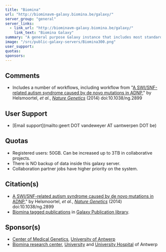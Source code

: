 ```yaml
---
title: "Biomina"
url: "http://biominavm-galaxy.biomina.be/galaxy/"
server_group: "general"
server_links: 
  - link_url: "http://biominavm-galaxy.biomina.be/galaxy/"
    link_text: "Biomina Galaxy"
summary: "A general purpose Galaxy instance that includes most standard tools for DNA/RNA sequencing, plus extra tools for panel resequencing, variant annotation and some tools for Illumina SNParray analysis. "
image: "/src/public-galaxy-servers/Biomina300.png"
user_support: 
quotas: 
sponsors: 
---
```


## Comments

* Includes a number of workflows, including workflow from "[A SWI/SNF-related autism syndrome caused by de novo mutations in ADNP](http://www.nature.com/ng/journal/vaop/ncurrent/full/ng.2899.html)," by Helsmoortel, *et al.*, *[Nature Genetics](http://www.nature.com/ng/)* (2014) doi:10.1038/ng.2899

## User Support

* [Email support](mailto:geert DOT vandeweyer AT uantwerpen DOT be)

## Quotas

* Registered users: 50GB. Can be increased up to 3TB in collaborative projects.
* There is NO backup of data inside this galaxy server.
* Collaboration partner jobs have higher priority on the system.

## Citation(s)

* [A SWI/SNF-related autism syndrome caused by de novo mutations in ADNP](http://www.nature.com/ng/journal/vaop/ncurrent/full/ng.2899.html)," by Helsmoortel, *et al.*, *[Nature Genetics](http://www.nature.com/ng/)* (2014) doi:10.1038/ng.2899
* [Biomina tagged publications](https://www.zotero.org/groups/1732893/galaxy/items/tag/%3EBiomina) in [Galaxy Publication library](/src/publication-library/index.md).

## Sponsor(s)

* [Center of Medical Genetics](http://www.ua.ac.be/main.aspx?c=.MEDGEN), [University of Antwerp](http://www.ua.ac.be/)
* [Biomina research center](http://www.biomina.be/), [University](http://www.ua.ac.be/) and [University Hospital](http://www.uza.be/) of Antwerp
